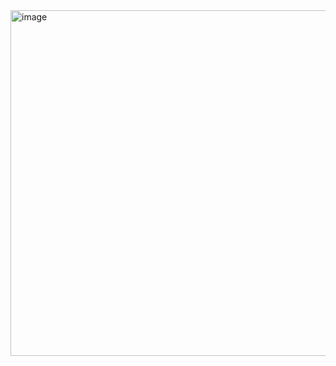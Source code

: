 <img width="914" height="553" alt="image" src="https://github.com/user-attachments/assets/679d8734-cbb9-4161-affd-611368813e8b" />
